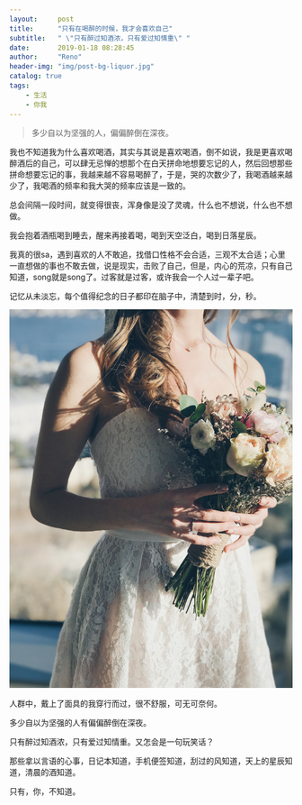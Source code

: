 ```yaml
---
layout:     post
title:      "只有在喝醉的时候，我才会喜欢自己"
subtitle:   " \"只有醉过知酒浓，只有爱过知情重\" "
date:       2019-01-18 08:28:45
author:     "Reno"
header-img: "img/post-bg-liquor.jpg"
catalog: true
tags:
    - 生活
    - 你我
---
```


> 多少自以为坚强的人，偏偏醉倒在深夜。

我也不知道我为什么喜欢喝酒，其实与其说是喜欢喝酒，倒不如说，我是更喜欢喝醉酒后的自己，可以肆无忌惮的想那个在白天拼命地想要忘记的人，然后回想那些拼命想要忘记的事，我越来越不容易喝醉了，于是，哭的次数少了，我喝酒越来越少了，我喝酒的频率和我大哭的频率应该是一致的。

总会间隔一段时间，就变得很丧，浑身像是没了灵魂，什么也不想说，什么也不想做。

我会抱着酒瓶喝到睡去，醒来再接着喝，喝到天空泛白，喝到日落星辰。

我真的很sa，遇到喜欢的人不敢追，找借口性格不会合适，三观不太合适；心里一直想做的事也不敢去做，说是现实，击败了自己，但是，内心的荒凉，只有自己知道，song就是song了。过客就是过客，或许我会一个人过一辈子吧。

记忆从未淡忘，每个值得纪念的日子都印在脑子中，清楚到时，分，秒。

![](https://raw.githubusercontent.com/LSKLee1/LSKLee1.github.io/master/img/post-pic/post-liquor-bride.jpg)

人群中，戴上了面具的我穿行而过，很不舒服，可无可奈何。

多少自以为坚强的人有偏偏醉倒在深夜。

只有醉过知酒浓，只有爱过知情重。又怎会是一句玩笑话？

那些拿以言语的心事，日记本知道，手机便签知道，刮过的风知道，天上的星辰知道，清晨的酒知道。

只有，你，不知道。

